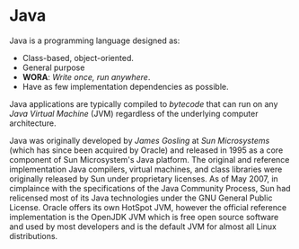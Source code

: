 # Java

Java is a programming language designed as:

* Class-based, object-oriented.
* General purpose
* __WORA__: _Write once, run anywhere_.
* Have as few implementation dependencies as possible.

Java applications are typically compiled to _bytecode_ that can run on any _Java Virtual Machine_ (JVM) regardless of the underlying computer architecture.

Java was originally developed by _James Gosling_ at _Sun Microsystems_ (which has since been acquired by Oracle) and released in 1995 as a core component of Sun Microsystem's Java platform. The original and reference implementation Java compilers, virtual machines, and class libraries were originally released by Sun under proprietary licenses. As of May 2007, in cimplaince with the specifications of the Java Community Process, Sun had relicensed most of its Java technologies under the GNU General Public License. Oracle offers its own HotSpot JVM, however the official reference implementation is the OpenJDK JVM which is free open source software and used by most developers and is the default JVM for almost all Linux distributions.

